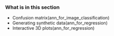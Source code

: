 
### What is in this section
 - Confusion matrix(ann_for_image_classification)
 - Generating synthetic data(ann_for_regression)
 - Interactive 3D plots(ann_for_regression)